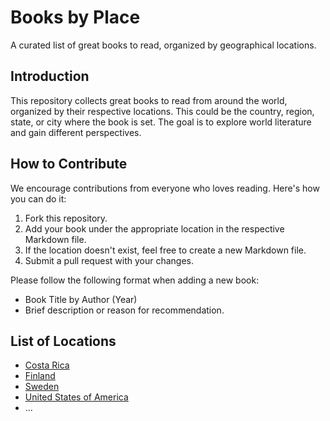 # Books by Place

A curated list of great books to read, organized by geographical locations.

## Introduction

This repository collects great books to read from around the world, organized by their respective locations. This could be the country, region, state, or city where the book is set. The goal is to explore world literature and gain different perspectives.

## How to Contribute

We encourage contributions from everyone who loves reading. Here's how you can do it:

1. Fork this repository.
2. Add your book under the appropriate location in the respective Markdown file.
3. If the location doesn't exist, feel free to create a new Markdown file.
4. Submit a pull request with your changes.

Please follow the following format when adding a new book:

- Book Title by Author (Year)
- Brief description or reason for recommendation.

## List of Locations

- [Costa Rica](costa-rica.md)
- [Finland](finland.md)
- [Sweden](sweden.md)
- [United States of America](usa.md)
- ...
